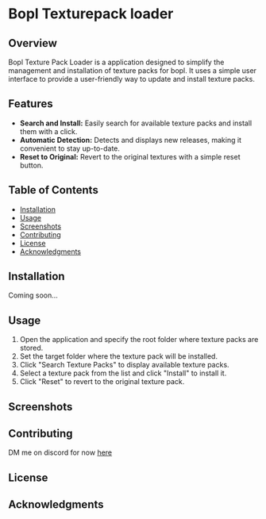 # Bopl Texturepack loader


## Overview

Bopl Texture Pack Loader is a application designed to simplify the management and installation of texture packs for bopl. It uses a simple user interface to provide a user-friendly way to update and install texture packs.

## Features

- **Search and Install:** Easily search for available texture packs and install them with a click.
- **Automatic Detection:** Detects and displays new releases, making it convenient to stay up-to-date.
- **Reset to Original:** Revert to the original textures with a simple reset button.

## Table of Contents

- [Installation](#installation)
- [Usage](#usage)
- [Screenshots](#screenshots)
- [Contributing](#contributing)
- [License](#license)
- [Acknowledgments](#acknowledgments)

## Installation

Coming soon...

## Usage

1. Open the application and specify the root folder where texture packs are stored.
2. Set the target folder where the texture pack will be installed.
3. Click "Search Texture Packs" to display available texture packs.
4. Select a texture pack from the list and click "Install" to install it.
5. Click "Reset" to revert to the original texture pack.

## Screenshots

## Contributing

DM me on discord for now [here](https://discord.gg/y3swQwPrrX)

## License

## Acknowledgments
